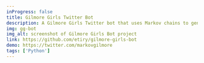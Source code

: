 ```yaml
---
inProgress: false
title: Gilmore Girls Twitter Bot
description: A Gilmore Girls Twitter bot that uses Markov chains to generate realistic-looking but mostly nonsensical script snippets based on the show transcripts.
img: gg-bot
img_alt: screenshot of Gilmore Girls Bot project
link: https://github.com/etiry/gilmore-girls-bot
demo: https://twitter.com/markovgilmore
tags: ['Python']
---
```



